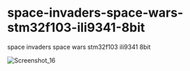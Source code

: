 # space-invaders-space-wars-stm32f103-ili9341-8bit
space invaders space wars stm32f103 ili9341 8bit


![Screenshot_16](https://user-images.githubusercontent.com/31142397/205463148-f41e9f9f-2d36-4ff9-bea2-08b92437d89b.jpg)
